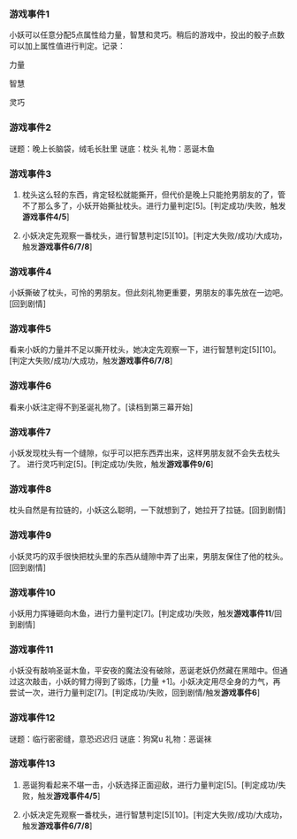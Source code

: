 ### 游戏事件1
小妖可以任意分配5点属性给力量，智慧和灵巧。稍后的游戏中，投出的骰子点数可以加上属性值进行判定。记录：

力量

智慧

灵巧

### 游戏事件2
谜题：晚上长脑袋，绒毛长肚里
谜底：枕头
礼物：恶诞木鱼

### 游戏事件3
1. 枕头这么轻的东西，肯定轻松就能撕开，但代价是晚上只能抢男朋友的了，管不了那么多了，小妖开始撕扯枕头。进行力量判定[5]。[判定成功/失败，触发**游戏事件4/5**]
   
2. 小妖决定先观察一番枕头，进行智慧判定[5][10]。[判定大失败/成功/大成功，触发**游戏事件6/7/8**]

### 游戏事件4
小妖撕破了枕头，可怜的男朋友。但此刻礼物更重要，男朋友的事先放在一边吧。[回到剧情]

### 游戏事件5
看来小妖的力量并不足以撕开枕头，她决定先观察一下，进行智慧判定[5][10]。[判定大失败/成功/大成功，触发**游戏事件6/7/8**]

### 游戏事件6
看来小妖注定得不到圣诞礼物了。[读档到第三幕开始]

### 游戏事件7
小妖发现枕头有一个缝隙，似乎可以把东西弄出来，这样男朋友就不会失去枕头了。
进行灵巧判定[5]。[判定成功/失败，触发**游戏事件9/6**]

### 游戏事件8
枕头自然是有拉链的，小妖这么聪明，一下就想到了，她拉开了拉链。[回到剧情]

### 游戏事件9
小妖灵巧的双手很快把枕头里的东西从缝隙中弄了出来，男朋友保住了他的枕头。[回到剧情]

### 游戏事件10
小妖用力挥锤砸向木鱼，进行力量判定[7]。[判定成功/失败，触发**游戏事件11**/回到剧情]

### 游戏事件11
小妖没有敲响圣诞木鱼，平安夜的魔法没有破除，恶诞老妖仍然藏在黑暗中。但通过这次敲击，小妖的臂力得到了锻炼，[力量 +1]。小妖决定用尽全身的力气，再尝试一次，进行力量判定[7]。[判定成功/失败，回到剧情/触发**游戏事件6**]

### 游戏事件12
谜题：临行密密缝，意恐迟迟归
谜底：狗窝u
礼物：恶诞袜

### 游戏事件13
1. 恶诞狗看起来不堪一击，小妖选择正面迎敌，进行力量判定[5]。[判定成功/失败，触发**游戏事件4/5**]
   
2. 小妖决定先观察一番枕头，进行智慧判定[5][10]。[判定大失败/成功/大成功，触发**游戏事件6/7/8**]